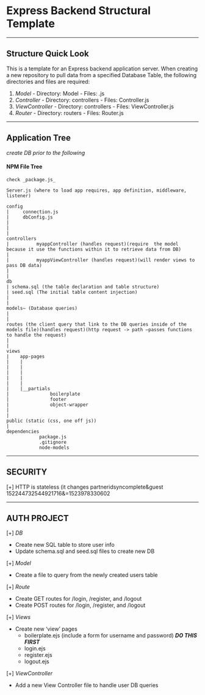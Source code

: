 # Express Backend Structural Template

********************************
## Structure Quick Look

This is a template for an Express backend application server.
When creating a new repository to pull data from a specified Database Table, the following directories and files are required:
  1.  *Model*
    - Directory: Model
    - Files: <table-name>.js
  2. *Controller*
    - Directory: controllers
    - Files: <table-name>Controller.js
  3. *ViewController*
    - Directory: controllers
    - Files: <table-name>ViewController.js
  4. *Router*
    - Directory: routers
    - Files: <table-name>Router.js

********************************


## Application Tree

*create DB prior to the following*

#### NPM File Tree
```
check _package.js_

Server.js (where to load app requires, app definition, middleware, listener)

config
|     connection.js
|     dbConfig.js
|
|
|
controllers
|          myappController (handles request)(require  the model because it use the functions within it to retrieve data from DB)
|                  
|          myappViewController (handles request)(will render views to pass DB data)
|
|
db     
| schema.sql (the table declaration and table structure)
| seed.sql (The initial table content injection)
|
|
models— (Database queries)
|
|
routes (the client query that link to the DB queries inside of the models file)(handles request)(http request -> path —passes functions to handle the request)
|
|
views
|    app-pages
|    |       
|    |          
|    |                     
|    |                        
|    |
|    |__partials
|               boilerplate
|               footer
|               object-wrapper
|                       
|
public (static (css, one off js))
|
dependencies
            package.js
            .gitignore
            node-models
```
********************************

## SECURITY

[+] HTTP
is stateless (it changes
partneridsyncomplete&guest
152244732544921716&=1523978330602

********************************

## AUTH PROJECT

[+] *DB*
  - Create new SQL table to store user info
  - Update schema.sql and seed.sql files to create new DB

[+] *Model*
  - Create a file to query from the newly created users table

[+] *Route*
  - Create GET routes for /login, /register, and /logout
  - Create POST routes for /login, /register, and /logout

[+] *Views*
  - Create new ‘view’ pages
    - boilerplate.ejs (include a form for username and password) ***DO THIS FIRST***
    - login.ejs
    - register.ejs
    - logout.ejs


[+] *ViewController*
  - Add  a new View Controller file to handle user DB queries
